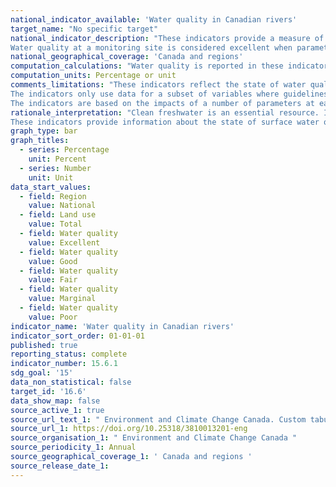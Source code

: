 ```yaml
---
national_indicator_available: 'Water quality in Canadian rivers'
target_name: "No specific target"
national_indicator_description: "These indicators provide a measure of the ability of river water across Canada to support plants and animals. At each monitoring site, specific water quality data are compared to water quality guidelines to create a rating for the site. If measured water quality remains within the guidelines, it can maintain a healthy ecosystem.
Water quality at a monitoring site is considered excellent when parameters in a river almost always meet their guidelines. Conversely, water quality is rated poor when parameters usually do not meet their guidelines, sometimes by a wide margin. (ECCC)"
national_geographical_coverage: 'Canada and regions'
computation_calculations: "Water quality is reported in these indicators by measuring a number of chemical and physical properties (parameters) in water. The results for each parameter are compared to its water quality guideline. (ECCC)"
computation_units: Percentage or unit
comments_limitations: "These indicators reflect the state of water quality in rivers in southern Canada. Northern Canada is under-represented.
The indicators only use data for a subset of variables where guidelines exist. They do not cover all potential water quality issues in Canada.
The indicators are based on the impacts of a number of parameters at each site. These concentrations do not show the effect of spills or other transient events unless samples were collected right after the spill happened or their effect on water quality is long-lasting. (ECCC)"
rationale_interpretation: "Clean freshwater is an essential resource. It protects aquatic plant and animal biodiversity. We use it for manufacturing, energy production, irrigation, swimming, boating, fishing and for domestic use (for example, drinking, washing). Degraded water quality damages the health of all freshwater ecosystems, such as rivers, lakes, reservoirs and wetlands. It can also disrupt fisheries, tourism and agriculture, and make it more expensive to treat to drinking water standards.
These indicators provide information about the state of surface water quality and its change through time, to support water resource management. (ECCC)"
graph_type: bar
graph_titles:
  - series: Percentage
    unit: Percent
  - series: Number
    unit: Unit
data_start_values:
  - field: Region
    value: National
  - field: Land use
    value: Total
  - field: Water quality
    value: Excellent
  - field: Water quality
    value: Good
  - field: Water quality
    value: Fair
  - field: Water quality
    value: Marginal
  - field: Water quality
    value: Poor
indicator_name: 'Water quality in Canadian rivers'
indicator_sort_order: 01-01-01
published: true
reporting_status: complete
indicator_number: 15.6.1
sdg_goal: '15'
data_non_statistical: false
target_id: '16.6'
data_show_map: false
source_active_1: true
source_url_text_1: " Environment and Climate Change Canada. Custom tabulation"
source_url_1: https://doi.org/10.25318/3810013201-eng
source_organisation_1: " Environment and Climate Change Canada "
source_periodicity_1: Annual
source_geographical_coverage_1: ' Canada and regions '
source_release_date_1: 
---
```

